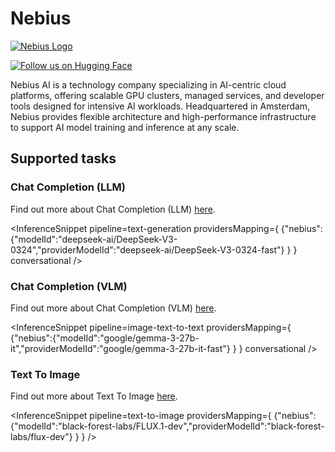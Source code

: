 <!---
WARNING

This markdown file has been generated from a script. Please do not edit it directly.

If you want to update the content related to nebius's description, please edit the template file under `https://github.com/huggingface/hub-docs/tree/main/scripts/inference-providers/templates/providers/nebius.handlebars`.

For more details, check out the `generate.ts` script: https://github.com/huggingface/hub-docs/blob/main/scripts/inference-providers/scripts/generate.ts.
--->

# Nebius

[![Nebius Logo](https://companieslogo.com/img/orig/NBIS_BIG-446495ba.png?t=1729269594)](https://nebius.com/)

[![Follow us on Hugging Face](https://huggingface.co/datasets/huggingface/badges/resolve/main/follow-us-on-hf-lg.svg)](https://huggingface.co/nebius)

​Nebius AI is a technology company specializing in AI-centric cloud platforms, offering scalable GPU clusters, managed services, and developer tools designed for intensive AI workloads. Headquartered in Amsterdam, Nebius provides flexible architecture and high-performance infrastructure to support AI model training and inference at any scale.

## Supported tasks


### Chat Completion (LLM)

Find out more about Chat Completion (LLM) [here](../tasks/chat-completion).

<InferenceSnippet
    pipeline=text-generation
    providersMapping={ {"nebius":{"modelId":"deepseek-ai/DeepSeek-V3-0324","providerModelId":"deepseek-ai/DeepSeek-V3-0324-fast"} } }
conversational />


### Chat Completion (VLM)

Find out more about Chat Completion (VLM) [here](../tasks/chat-completion).

<InferenceSnippet
    pipeline=image-text-to-text
    providersMapping={ {"nebius":{"modelId":"google/gemma-3-27b-it","providerModelId":"google/gemma-3-27b-it-fast"} } }
conversational />


### Text To Image

Find out more about Text To Image [here](../tasks/text_to_image).

<InferenceSnippet
    pipeline=text-to-image
    providersMapping={ {"nebius":{"modelId":"black-forest-labs/FLUX.1-dev","providerModelId":"black-forest-labs/flux-dev"} } }
/>

